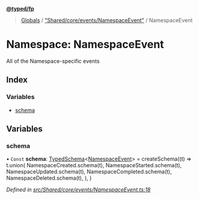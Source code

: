 **[@typed/fp](../README.md)**

> [Globals](../globals.md) / ["Shared/core/events/NamespaceEvent"](_shared_core_events_namespaceevent_.md) / NamespaceEvent

# Namespace: NamespaceEvent

All of the Namespace-specific events

## Index

### Variables

* [schema](_shared_core_events_namespaceevent_.namespaceevent.md#schema)

## Variables

### schema

• `Const` **schema**: [TypedSchema](../interfaces/_io_typedschema_.typedschema.md)\<[NamespaceEvent](_shared_core_events_namespaceevent_.namespaceevent.md)> = createSchema((t) => t.union( NamespaceCreated.schema(t), NamespaceStarted.schema(t), NamespaceUpdated.schema(t), NamespaceCompleted.schema(t), NamespaceDeleted.schema(t), ), )

*Defined in [src/Shared/core/events/NamespaceEvent.ts:18](https://github.com/TylorS/typed-fp/blob/f129829/src/Shared/core/events/NamespaceEvent.ts#L18)*
